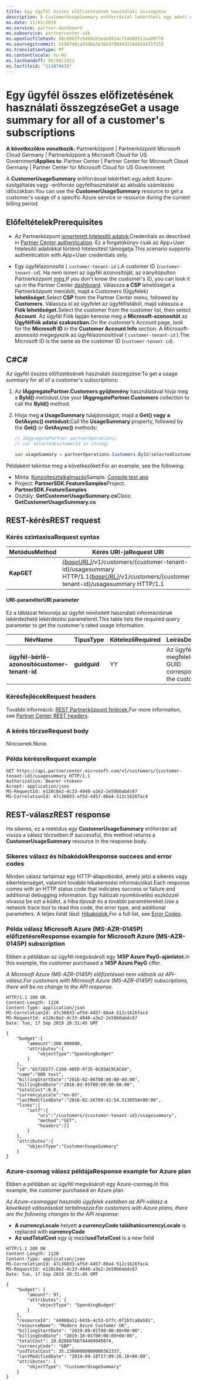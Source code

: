 ```yaml
---
title: Egy ügyfél összes előfizetésének használati összegzése
description: A CustomerUsageSummary erőforrással lekértheti egy adott Azure-szolgáltatás vagy -erőforrás ügyfélhasználatát az aktuális számlázási időszakban.
ms.date: 11/01/2019
ms.service: partner-dashboard
ms.subservice: partnercenter-sdk
ms.openlocfilehash: 88c69637c94b9263ede6924cf2dd09513aa00f70
ms.sourcegitcommit: b1d6fd0ca93d8a3e30e970844d3164454415f553
ms.translationtype: MT
ms.contentlocale: hu-HU
ms.lasthandoff: 06/09/2021
ms.locfileid: "111874618"
---
```

# <a name="get-a-usage-summary-for-all-of-a-customers-subscriptions"></a><span data-ttu-id="02a33-103">Egy ügyfél összes előfizetésének használati összegzése</span><span class="sxs-lookup"><span data-stu-id="02a33-103">Get a usage summary for all of a customer's subscriptions</span></span>

<span data-ttu-id="02a33-104">**A következőkre vonatkozik:** Partnerközpont | Partnerközpont Microsoft Cloud Germany | Partnerközpont a Microsoft Cloud for US Government</span><span class="sxs-lookup"><span data-stu-id="02a33-104">**Applies to**: Partner Center | Partner Center for Microsoft Cloud Germany | Partner Center for Microsoft Cloud for US Government</span></span>

<span data-ttu-id="02a33-105">A **CustomerUsageSummary** erőforrással lekértheti egy adott Azure-szolgáltatás vagy -erőforrás ügyfélhasználatát az aktuális számlázási időszakban.</span><span class="sxs-lookup"><span data-stu-id="02a33-105">You can use the **CustomerUsageSummary** resource to get a customer's usage of a specific Azure service or resource during the current billing period.</span></span>

## <a name="prerequisites"></a><span data-ttu-id="02a33-106">Előfeltételek</span><span class="sxs-lookup"><span data-stu-id="02a33-106">Prerequisites</span></span>

- <span data-ttu-id="02a33-107">Az Partnerközpont [ismertetett hitelesítő adatok.](partner-center-authentication.md)</span><span class="sxs-lookup"><span data-stu-id="02a33-107">Credentials as described in [Partner Center authentication](partner-center-authentication.md).</span></span> <span data-ttu-id="02a33-108">Ez a forgatókönyv csak az App+User hitelesítő adatokkal történő hitelesítést támogatja.</span><span class="sxs-lookup"><span data-stu-id="02a33-108">This scenario supports authentication with App+User credentials only.</span></span>

- <span data-ttu-id="02a33-109">Egy ügyfélazonosító ( `customer-tenant-id` ).</span><span class="sxs-lookup"><span data-stu-id="02a33-109">A customer ID (`customer-tenant-id`).</span></span> <span data-ttu-id="02a33-110">Ha nem ismeri az ügyfél azonosítóját, az irányítópulton Partnerközpont [meg.](https://partner.microsoft.com/dashboard)</span><span class="sxs-lookup"><span data-stu-id="02a33-110">If you don't know the customer's ID, you can look it up in the Partner Center [dashboard](https://partner.microsoft.com/dashboard).</span></span> <span data-ttu-id="02a33-111">Válassza **a CSP** lehetőséget a Partnerközpont menüből, majd a Customers (Ügyfelek) **lehetőséget.**</span><span class="sxs-lookup"><span data-stu-id="02a33-111">Select **CSP** from the Partner Center menu, followed by **Customers**.</span></span> <span data-ttu-id="02a33-112">Válassza ki az ügyfelet az ügyféllistából, majd válassza a **Fiók lehetőséget.**</span><span class="sxs-lookup"><span data-stu-id="02a33-112">Select the customer from the customer list, then select **Account**.</span></span> <span data-ttu-id="02a33-113">Az ügyfél Fiók lapján keresse meg a **Microsoft-azonosítót** az **Ügyfélfiók adatai szakaszban.**</span><span class="sxs-lookup"><span data-stu-id="02a33-113">On the customer’s Account page, look for the **Microsoft ID** in the **Customer Account Info** section.</span></span> <span data-ttu-id="02a33-114">A Microsoft-azonosító megegyezik az ügyfélazonosítóval ( `customer-tenant-id` ).</span><span class="sxs-lookup"><span data-stu-id="02a33-114">The Microsoft ID is the same as the customer ID  (`customer-tenant-id`).</span></span>

## <a name="c"></a><span data-ttu-id="02a33-115">C\#</span><span class="sxs-lookup"><span data-stu-id="02a33-115">C\#</span></span>

<span data-ttu-id="02a33-116">Az ügyfél összes előfizetésének használati összegzése:</span><span class="sxs-lookup"><span data-stu-id="02a33-116">To get a usage summary for all of a customer's subscriptions:</span></span>

1. <span data-ttu-id="02a33-117">Az **IAggregatePartner.Customers gyűjtemény** használatával hívja meg a **ById()** metódust.</span><span class="sxs-lookup"><span data-stu-id="02a33-117">Use your **IAggregatePartner.Customers** collection to call the **ById()** method.</span></span>

2. <span data-ttu-id="02a33-118">Hívja meg **a UsageSummary** tulajdonságot, majd a **Get() vagy** **a GetAsync() metódust:**</span><span class="sxs-lookup"><span data-stu-id="02a33-118">Call the **UsageSummary** property, followed by the **Get()** or **GetAsync()** methods:</span></span>

    ``` csharp
    // IAggregatePartner partnerOperations;
    // var selectedCustomerId as string;

    var usageSummary = partnerOperations.Customers.ById(selectedCustomerId).UsageSummary.Get();
    ```

<span data-ttu-id="02a33-119">Példaként tekintse meg a következőket:</span><span class="sxs-lookup"><span data-stu-id="02a33-119">For an example, see the following:</span></span>

- <span data-ttu-id="02a33-120">Minta: [Konzoltesztalkalmazás](console-test-app.md)</span><span class="sxs-lookup"><span data-stu-id="02a33-120">Sample: [Console test app](console-test-app.md)</span></span>
- <span data-ttu-id="02a33-121">Project: **PartnerSDK.FeatureSamples**</span><span class="sxs-lookup"><span data-stu-id="02a33-121">Project: **PartnerSDK.FeatureSamples**</span></span>
- <span data-ttu-id="02a33-122">Osztály: **GetCustomerUsageSummary.cs**</span><span class="sxs-lookup"><span data-stu-id="02a33-122">Class: **GetCustomerUsageSummary.cs**</span></span>

## <a name="rest-request"></a><span data-ttu-id="02a33-123">REST-kérés</span><span class="sxs-lookup"><span data-stu-id="02a33-123">REST request</span></span>

### <a name="request-syntax"></a><span data-ttu-id="02a33-124">Kérés szintaxisa</span><span class="sxs-lookup"><span data-stu-id="02a33-124">Request syntax</span></span>

| <span data-ttu-id="02a33-125">Metódus</span><span class="sxs-lookup"><span data-stu-id="02a33-125">Method</span></span>  | <span data-ttu-id="02a33-126">Kérés URI-ja</span><span class="sxs-lookup"><span data-stu-id="02a33-126">Request URI</span></span>                                                                                         |
|---------|-----------------------------------------------------------------------------------------------------|
| <span data-ttu-id="02a33-127">**Kap**</span><span class="sxs-lookup"><span data-stu-id="02a33-127">**GET**</span></span> | <span data-ttu-id="02a33-128">[*{baseURL}*](partner-center-rest-urls.md)/v1/customers/{customer-tenant-id}/usagesummary HTTP/1.1</span><span class="sxs-lookup"><span data-stu-id="02a33-128">[*{baseURL}*](partner-center-rest-urls.md)/v1/customers/{customer-tenant-id}/usagesummary HTTP/1.1</span></span> |

#### <a name="uri-parameter"></a><span data-ttu-id="02a33-129">URI-paraméter</span><span class="sxs-lookup"><span data-stu-id="02a33-129">URI parameter</span></span>

<span data-ttu-id="02a33-130">Ez a táblázat felsorolja az ügyfél minősített használati információinak lekérdezhető lekérdezési paraméterét.</span><span class="sxs-lookup"><span data-stu-id="02a33-130">This table lists the required query parameter to get the customer's rated usage information.</span></span>

| <span data-ttu-id="02a33-131">Név</span><span class="sxs-lookup"><span data-stu-id="02a33-131">Name</span></span>                   | <span data-ttu-id="02a33-132">Típus</span><span class="sxs-lookup"><span data-stu-id="02a33-132">Type</span></span>     | <span data-ttu-id="02a33-133">Kötelező</span><span class="sxs-lookup"><span data-stu-id="02a33-133">Required</span></span> | <span data-ttu-id="02a33-134">Leírás</span><span class="sxs-lookup"><span data-stu-id="02a33-134">Description</span></span>                           |
|------------------------|----------|----------|---------------------------------------|
| <span data-ttu-id="02a33-135">**ügyfél-bérlő-azonosító**</span><span class="sxs-lookup"><span data-stu-id="02a33-135">**customer-tenant-id**</span></span> | <span data-ttu-id="02a33-136">**guid**</span><span class="sxs-lookup"><span data-stu-id="02a33-136">**guid**</span></span> | <span data-ttu-id="02a33-137">Y</span><span class="sxs-lookup"><span data-stu-id="02a33-137">Y</span></span>        | <span data-ttu-id="02a33-138">Az ügyfélnek megfelelő GUID.</span><span class="sxs-lookup"><span data-stu-id="02a33-138">A GUID corresponding to the customer.</span></span> |

### <a name="request-headers"></a><span data-ttu-id="02a33-139">Kérésfejlécek</span><span class="sxs-lookup"><span data-stu-id="02a33-139">Request headers</span></span>

<span data-ttu-id="02a33-140">További információ: [REST Partnerközpont fejlécek.](headers.md)</span><span class="sxs-lookup"><span data-stu-id="02a33-140">For more information, see [Partner Center REST headers](headers.md).</span></span>

### <a name="request-body"></a><span data-ttu-id="02a33-141">A kérés törzse</span><span class="sxs-lookup"><span data-stu-id="02a33-141">Request body</span></span>

<span data-ttu-id="02a33-142">Nincsenek.</span><span class="sxs-lookup"><span data-stu-id="02a33-142">None.</span></span>

### <a name="request-example"></a><span data-ttu-id="02a33-143">Példa kérésre</span><span class="sxs-lookup"><span data-stu-id="02a33-143">Request example</span></span>

```http
GET https://api.partnercenter.microsoft.com/v1/customers/{customer-tenant-id}/usagesummary HTTP/1.1
Authorization: Bearer <token>
Accept: application/json
MS-RequestId: e128c8e2-4c33-4940-a3e2-2e59b0abdc67
MS-CorrelationId: 47c36033-af5d-4457-80a4-512c1626fac4
```

## <a name="rest-response"></a><span data-ttu-id="02a33-144">REST-válasz</span><span class="sxs-lookup"><span data-stu-id="02a33-144">REST response</span></span>

<span data-ttu-id="02a33-145">Ha sikeres, ez a metódus egy **CustomerUsageSummary** erőforrást ad vissza a válasz törzsében.</span><span class="sxs-lookup"><span data-stu-id="02a33-145">If successful, this method returns a **CustomerUsageSummary** resource in the response body.</span></span>

### <a name="response-success-and-error-codes"></a><span data-ttu-id="02a33-146">Sikeres válasz és hibakódok</span><span class="sxs-lookup"><span data-stu-id="02a33-146">Response success and error codes</span></span>

<span data-ttu-id="02a33-147">Minden válasz tartalmaz egy HTTP-állapotkódot, amely jelzi a sikeres vagy sikertelenséget, valamint további hibakeresési információkat.</span><span class="sxs-lookup"><span data-stu-id="02a33-147">Each response comes with an HTTP status code that indicates success or failure and additional debugging information.</span></span> <span data-ttu-id="02a33-148">Egy hálózati nyomkövetési eszközzel olvassa be ezt a kódot, a hiba típusát és a további paramétereket.</span><span class="sxs-lookup"><span data-stu-id="02a33-148">Use a network trace tool to read this code, the error type, and additional parameters.</span></span> <span data-ttu-id="02a33-149">A teljes listát lásd: [Hibakódok.](error-codes.md)</span><span class="sxs-lookup"><span data-stu-id="02a33-149">For a full list, see [Error Codes](error-codes.md).</span></span>

### <a name="response-example-for-microsoft-azure-ms-azr-0145p-subscription"></a><span data-ttu-id="02a33-150">Példa válasz Microsoft Azure (MS-AZR-0145P) előfizetésre</span><span class="sxs-lookup"><span data-stu-id="02a33-150">Response example for Microsoft Azure (MS-AZR-0145P) subscription</span></span>

<span data-ttu-id="02a33-151">Ebben a példában az ügyfél megvásárolt egy **145P Azure PayG-ajánlatot.**</span><span class="sxs-lookup"><span data-stu-id="02a33-151">In this example, the customer purchased a **145P Azure PayG** offer.</span></span>

<span data-ttu-id="02a33-152">*A Microsoft Azure (MS-AZR-0145P) előfizetéssel nem változik az API-válasz.*</span><span class="sxs-lookup"><span data-stu-id="02a33-152">*For customers with Microsoft Azure (MS-AZR-0145P) subscriptions, there will be no change to the API response.*</span></span>

```http
HTTP/1.1 200 OK
Content-Length: 1120
Content-Type: application/json
MS-CorrelationId: 47c36033-af5d-4457-80a4-512c1626fac4
MS-RequestId: e128c8e2-4c33-4940-a3e2-2e59b0abdc67
Date: Tue, 17 Sep 2019 20:31:45 GMT

{
    "budget":{
        "ammount":300.000000,
        "attributes":{
            "objectType":"SpendingBudget"
        }
    },
    "id":"65726577-C208-40FD-9735-8C85AC9CAC68",
    "name":"600 test",
    "billingStartDate":"2016-02-06T00:00:00-08:00",
    "billingEndDate":"2016-03-05T00:00:00-08:00",
    "totalCost":0.0,
    "currencyLocale":"en-US",
    "lastModifiedDate":"2016-02-26T09:42:54.5130558+00:00",
    "links":{
        "self":{
            "uri":"/customers/{customer-tenant-id}/usagesummary",
            "method":"GET",
            "headers":[]
        }
    },
    "attributes":{
        "objectType":"CustomerUsageSummary"
    }
}
```

### <a name="response-example-for-azure-plan"></a><span data-ttu-id="02a33-153">Azure-csomag válasz példája</span><span class="sxs-lookup"><span data-stu-id="02a33-153">Response example for Azure plan</span></span>

<span data-ttu-id="02a33-154">Ebben a példában az ügyfél megvásárolt egy Azure-csomag.</span><span class="sxs-lookup"><span data-stu-id="02a33-154">In this example, the customer purchased an Azure plan.</span></span>

<span data-ttu-id="02a33-155">*Az Azure-csomaggal használó ügyfelek esetében az API-válasz a következő változásokat tartalmazza:*</span><span class="sxs-lookup"><span data-stu-id="02a33-155">*For customers with Azure plans, there are the following changes to the API response:*</span></span>

- <span data-ttu-id="02a33-156">**A currencyLocale** helyett **a currencyCode található**</span><span class="sxs-lookup"><span data-stu-id="02a33-156">**currencyLocale** is replaced with **currencyCode**</span></span>
- <span data-ttu-id="02a33-157">**Az usdTotalCost** egy új mező</span><span class="sxs-lookup"><span data-stu-id="02a33-157">**usdTotalCost** is a new field</span></span>

```http
HTTP/1.1 200 OK
Content-Length: 1120
Content-Type: application/json
MS-CorrelationId: 47c36033-af5d-4457-80a4-512c1626fac4
MS-RequestId: e128c8e2-4c33-4940-a3e2-2e59b0abdc67
Date: Tue, 17 Sep 2019 20:31:45 GMT

{
    "budget": {
        "amount": 97,
        "attributes": {
            "objectType": "SpendingBudget"
        }
    },
    "resourceId": "44908a11-641b-4c53-b7fc-0f2bfca8a581",
    "resourceName": "Modern Azure Customer UK",
    "billingStartDate": "2019-09-01T00:00:00+00:00",
    "billingEndDate": "2019-10-01T00:00:00+00:00",
    "totalCost": 28.82860766744404945074,
    "currencyCode": "GBP",
    "usdTotalCost": 35.23000000000000362337,
    "lastModifiedDate": "2019-09-18T17:09:26.16+00:00",
    "attributes": {
        "objectType": "CustomerUsageSummary"
    }
}
```
